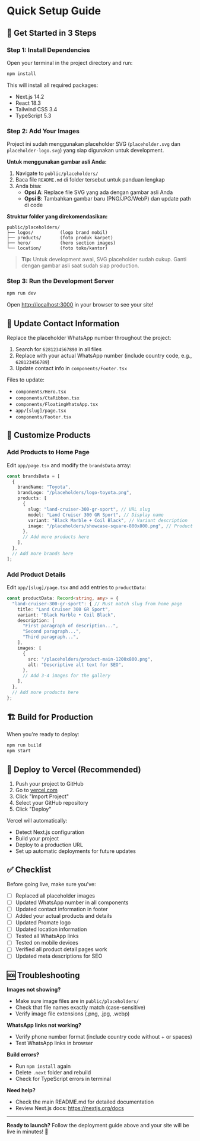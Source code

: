 # Quick Setup Guide

## 🚀 Get Started in 3 Steps

### Step 1: Install Dependencies

Open your terminal in the project directory and run:

```bash
npm install
```

This will install all required packages:
- Next.js 14.2
- React 18.3
- Tailwind CSS 3.4
- TypeScript 5.3

### Step 2: Add Your Images

Project ini sudah menggunakan placeholder SVG (`placeholder.svg` dan `placeholder-logo.svg`) yang siap digunakan untuk development.

**Untuk menggunakan gambar asli Anda:**

1. Navigate to `public/placeholders/`
2. Baca file `README.md` di folder tersebut untuk panduan lengkap
3. Anda bisa:
   - **Opsi A**: Replace file SVG yang ada dengan gambar asli Anda
   - **Opsi B**: Tambahkan gambar baru (PNG/JPG/WebP) dan update path di code

**Struktur folder yang direkomendasikan:**
```
public/placeholders/
├── logos/          (logo brand mobil)
├── products/       (foto produk karpet)
├── hero/           (hero section images)
└── location/       (foto toko/kantor)
```

> **Tip:** Untuk development awal, SVG placeholder sudah cukup. Ganti dengan gambar asli saat sudah siap production.

### Step 3: Run the Development Server

```bash
npm run dev
```

Open [http://localhost:3000](http://localhost:3000) in your browser to see your site!

## 📱 Update Contact Information

Replace the placeholder WhatsApp number throughout the project:

1. Search for `6281234567890` in all files
2. Replace with your actual WhatsApp number (include country code, e.g., `628123456789`)
3. Update contact info in `components/Footer.tsx`

Files to update:
- `components/Hero.tsx`
- `components/CtaRibbon.tsx`
- `components/FloatingWhatsApp.tsx`
- `app/[slug]/page.tsx`
- `components/Footer.tsx`

## 🎨 Customize Products

### Add Products to Home Page

Edit `app/page.tsx` and modify the `brandsData` array:

```typescript
const brandsData = [
  {
    brandName: "Toyota",
    brandLogo: "/placeholders/logo-toyota.png",
    products: [
      {
        slug: "land-cruiser-300-gr-sport", // URL slug
        model: "Land Cruiser 300 GR Sport", // Display name
        variant: "Black Marble + Coil Black", // Variant description
        image: "/placeholders/showcase-square-800x800.png", // Product image
      },
      // Add more products here
    ],
  },
  // Add more brands here
];
```

### Add Product Details

Edit `app/[slug]/page.tsx` and add entries to `productData`:

```typescript
const productData: Record<string, any> = {
  "land-cruiser-300-gr-sport": { // Must match slug from home page
    title: "Land Cruiser 300 GR Sport",
    variant: "Black Marble • Coil Black",
    description: [
      "First paragraph of description...",
      "Second paragraph...",
      "Third paragraph...",
    ],
    images: [
      {
        src: "/placeholders/product-main-1200x800.png",
        alt: "Descriptive alt text for SEO",
      },
      // Add 3-4 images for the gallery
    ],
  },
  // Add more products here
};
```

## 🏗️ Build for Production

When you're ready to deploy:

```bash
npm run build
npm start
```

## 🚢 Deploy to Vercel (Recommended)

1. Push your project to GitHub
2. Go to [vercel.com](https://vercel.com)
3. Click "Import Project"
4. Select your GitHub repository
5. Click "Deploy"

Vercel will automatically:
- Detect Next.js configuration
- Build your project
- Deploy to a production URL
- Set up automatic deployments for future updates

## ✅ Checklist

Before going live, make sure you've:

- [ ] Replaced all placeholder images
- [ ] Updated WhatsApp number in all components
- [ ] Updated contact information in footer
- [ ] Added your actual products and details
- [ ] Updated Promate logo
- [ ] Updated location information
- [ ] Tested all WhatsApp links
- [ ] Tested on mobile devices
- [ ] Verified all product detail pages work
- [ ] Updated meta descriptions for SEO

## 🆘 Troubleshooting

**Images not showing?**
- Make sure image files are in `public/placeholders/`
- Check that file names exactly match (case-sensitive)
- Verify image file extensions (.png, .jpg, .webp)

**WhatsApp links not working?**
- Verify phone number format (include country code without + or spaces)
- Test WhatsApp links in browser

**Build errors?**
- Run `npm install` again
- Delete `.next` folder and rebuild
- Check for TypeScript errors in terminal

**Need help?**
- Check the main README.md for detailed documentation
- Review Next.js docs: https://nextjs.org/docs

---

**Ready to launch?** Follow the deployment guide above and your site will be live in minutes! 🎉

